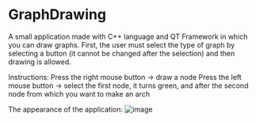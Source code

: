 # GraphDrawing

A small application made with C++ language and QT Framework in which you can draw graphs.
First, the user must select the type of graph by selecting a button (it cannot be changed after the selection) and then drawing is allowed.

Instructions:
Press the right mouse button -> draw a node
Press the left mouse button -> select the first node, it turns green, and after the second node from which you want to make an arch

The appearance of the application:
![image](https://github.com/RalucaDavid/GraphDrawing/assets/117584603/a2c245b7-7828-42f9-8fd2-081aad063d7f)

